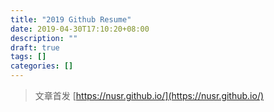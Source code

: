 ```yaml
---
title: "2019 Github Resume"
date: 2019-04-30T17:10:20+08:00
description: ""
draft: true
tags: []
categories: []
---
```


<!--more-->

> 文章首发 [https://nusr.github.io/](https://nusr.github.io/)
